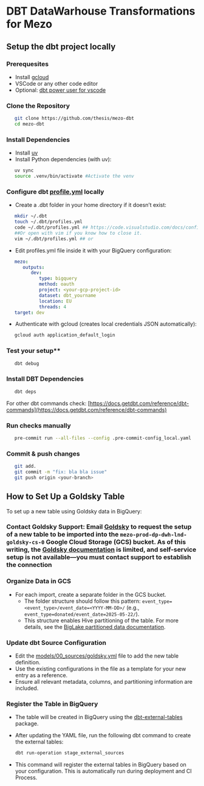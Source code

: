 # DBT DataWarhouse Transformations for Mezo

## Setup the dbt project locally

### Prerequesites

- Install [gcloud](https://cloud.google.com/sdk/docs/install)
- VSCode or any other code editor
- Optional: [dbt power user for vscode](https://marketplace.visualstudio.com/items?itemName=innoverio.vscode-dbt-power-user)

### Clone the Repository

```sh
   git clone https://github.com/thesis/mezo-dbt
   cd mezo-dbt
```

### Install Dependencies

- Install [uv](https://docs.astral.sh/uv/getting-started/installation/#installing-uv)
- Install Python dependencies (with uv):

```sh
   uv sync
   source .venv/bin/activate #Activate the venv
```

### Configure dbt [profile.yml](https://docs.getdbt.com/docs/core/connect-data-platform/profiles.yml) locally

- Create a .dbt folder in your home directory if it doesn’t exist:

```sh
   mkdir ~/.dbt
   touch ~/.dbt/profiles.yml
   code ~/.dbt/profiles.yml ## https://code.visualstudio.com/docs/configure/command-line#_launching-from-command-line
   ##Or open with vim if you know how to close it.
   vim ~/.dbt/profiles.yml ## or
```

- Edit profiles.yml file inside it with your BigQuery configuration:

```yml
   mezo:
      outputs:
         dev:
            type: bigquery
            method: oauth
            project: <your-gcp-project-id>
            dataset: dbt_yourname
            location: EU
            threads: 4
   target: dev
```

- Authenticate with gcloud (creates local credentials JSON automatically):

```sh
   gcloud auth application_default_login
```

### Test your setup**

```sh
   dbt debug
```

### Install DBT Dependencies

```sh
   dbt deps
```

For other dbt commands check:
[https://docs.getdbt.com/reference/dbt-commands](https://docs.getdbt.com/reference/dbt-commands)

### Run checks manually

```sh
   pre-commit run --all-files --config .pre-commit-config_local.yaml
```

### Commit & push changes

```sh
   git add.
   git commit -m "fix: bla bla issue"
   git push origin <your-branch>
```

## How to Set Up a Goldsky Table

To set up a new table using Goldsky data in BigQuery:

### Contact Goldsky Support: Email [Goldsky](support@goldsky.com) to request the setup of a new table to be imported into the `mezo-prod-dp-dwh-lnd-goldsky-cs-0` Google Cloud Storage (GCS) bucket. As of this writing, the [Goldsky documentation](https://docs.goldsky.com/mirror/extensions/channels/aws-s3) is limited, and self-service setup is not available—you must contact support to establish the connection

### Organize Data in GCS

- For each import, create a separate folder in the GCS bucket.
  - The folder structure should follow this pattern: `event_type=<event_type>/event_date=<YYYY-MM-DD>/` (e.g., `event_type=donated/event_date=2025-05-22/`).
  - This structure enables Hive partitioning of the table. For more details, see the [BigLake partitioned data documentation](https://cloud.google.com/bigquery/docs/create-cloud-storage-table-biglake#create-biglake-partitioned-data).

### Update dbt Source Configuration

- Edit the [models/00_sources/goldsky.yml](models/00_sources/goldsky.yml) file to add the new table definition.
- Use the existing configurations in the file as a template for your new entry as a reference.
- Ensure all relevant metadata, columns, and partitioning information are included.

### Register the Table in BigQuery

- The table will be created in BigQuery using the [dbt-external-tables](https://github.com/dbt-labs/dbt-external-tables) package.
- After updating the YAML file, run the following dbt command to create the external tables:

     ```sh
     dbt run-operation stage_external_sources
     ```

- This command will register the external tables in BigQuery based on your configuration. This is automatically run during deployment and CI Process.
